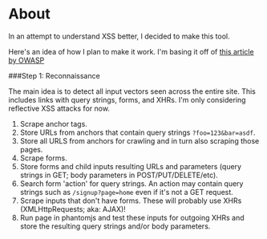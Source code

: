 About
=================
In an attempt to understand XSS better, I decided to make this tool.

Here's an idea of how I plan to make it work. I'm basing it off of [this article by OWASP](https://www.owasp.org/index.php/Testing_for_Reflected_Cross_site_scripting_%28OTG-INPVAL-001%29)

###Step 1: Reconnaissance

The main idea is to detect all input vectors seen across the entire site. This includes links with query strings, forms, and XHRs. I'm only considering reflective XSS attacks for now.

1. Scrape anchor tags.
  1. Store URLs from anchors that contain query strings `?foo=123&bar=asdf`.
  2. Store all URLS from anchors for crawling and in turn also scraping those pages.
2. Scrape forms.
  1. Store forms and child inputs resulting URLs and parameters (query strings in GET; body parameters in POST/PUT/DELETE/etc).
  2. Search form 'action' for query strings. An action may contain query strings such as `/signup?page=home` even if it's not a GET request.
3. Scrape inputs that don't have forms. These will probably use XHRs (XMLHttpRequests; aka: AJAX)!
  1. Run page in phantomjs and test these inputs for outgoing XHRs and store the resulting query strings and/or body parameters.
